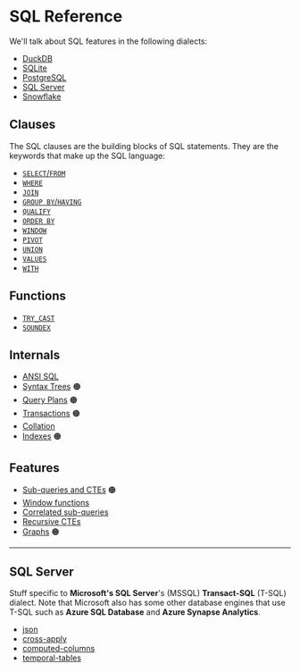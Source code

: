 # SQL Reference

We'll talk about SQL features in the following dialects:

- [DuckDB](https://duckdb.org/)
- [SQLite](https://www.sqlite.org/index.html)
- [PostgreSQL](https://www.postgresql.org/)
- [SQL Server](https://learn.microsoft.com/en-us/sql/t-sql/language-reference)
- [Snowflake](https://docs.snowflake.com/)

## Clauses

The SQL clauses are the building blocks of SQL statements. They are the keywords that make up the SQL language:

- [`SELECT`/`FROM`](clauses/select.sql)
- [`WHERE`](clauses/where.sql)
- [`JOIN`](clauses/join.sql)
- [`GROUP BY`/`HAVING`](clauses/group-by.sql)
- [`QUALIFY`](clauses/qualify.sql)
- [`ORDER BY`](clauses/order-by.sql)
- [`WINDOW`](clauses/window.sql)
- [`PIVOT`](clauses/pivot.sql)
- [`UNION`](clauses/union.sql)
- [`VALUES`](clauses/values.sql)
- [`WITH`](clauses/with.sql)

## Functions

- [`TRY_CAST`](functions/try-cast.sql)
- [`SOUNDEX`](functions/soundex.sql)

## Internals

- [ANSI SQL](internals/ansi.sql)
- [Syntax Trees](internals/syntax-trees.sql) 🟠
- [Query Plans](internals/query-plans.sql) 🟠
- [Transactions](internals/transactions.sql) 🟠
- [Collation](internals/collation.sql)
- [Indexes](internals/indexes.sql) 🟠

## Features

- [Sub-queries and CTEs](features/subqueries-and-ctes.sql) 🟠
- [Window functions](features/window-functions.sql)
- [Correlated sub-queries](features/correlated-subqueries.sql)
- [Recursive CTEs](features/recursive-ctes.sql)
- [Graphs](features/graphs.sql) 🟠

---

## SQL Server

Stuff specific to **Microsoft's SQL Server**'s (MSSQL) **Transact-SQL** (T-SQL) dialect. Note that Microsoft also has some other database engines that use T-SQL such as **Azure SQL Database** and **Azure Synapse Analytics**.

- [json](sql-server/json.sql)
- [cross-apply](sql-server/cross-apply.sql)
- [computed-columns](sql-server/computed-columns.sql)
- [temporal-tables](sql-server/temporal-tables.sql)
